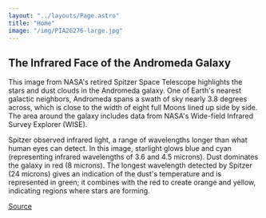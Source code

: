 ```yaml
---
layout: "../layouts/Page.astro"
title: "Home"
image: "/img/PIA26276-large.jpg"
---
```


## The Infrared Face of the Andromeda Galaxy

This image from NASA's retired Spitzer Space Telescope highlights the stars and dust clouds in the Andromeda galaxy. One of Earth's nearest galactic neighbors, Andromeda spans a swath of sky nearly 3.8 degrees across, which is close to the width of eight full Moons lined up side by side. The area around the galaxy includes data from NASA's Wide-field Infrared Survey Explorer (WISE).

Spitzer observed infrared light, a range of wavelengths longer than what human eyes can detect. In this image, starlight glows blue and cyan (representing infrared wavelengths of 3.6 and 4.5 microns). Dust dominates the galaxy in red (8 microns). The longest wavelength detected by Spitzer (24 microns) gives an indication of the dust's temperature and is represented in green; it combines with the red to create orange and yellow, indicating regions where stars are forming.

[Source](https://photojournal.jpl.nasa.gov/catalog/PIA2627)
